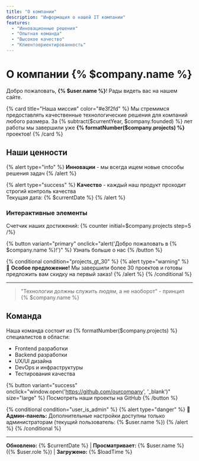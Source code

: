```yaml
---
title: "О компании"
description: "Информация о нашей IT компании"
features:
  - "Инновационные решения"
  - "Опытная команда"
  - "Высокое качество"
  - "Клиентоориентированность"
---
```


# О компании {% $company.name %}

Добро пожаловать, **{% $user.name %}**! Рады видеть вас на нашем сайте.

{% card title="Наша миссия" color="#e3f2fd" %}
Мы стремимся предоставлять качественные технологические решения для компаний любого размера.
За {% subtract($currentYear, $company.founded) %} лет работы мы завершили уже **{% formatNumber($company.projects) %}** проектов!
{% /card %}

## Наши ценности

{% alert type="info" %}
**Инновации** - мы всегда ищем новые способы решения задач
{% /alert %}

{% alert type="success" %}
**Качество** - каждый наш продукт проходит строгий контроль качества  
Текущая дата: {% $currentDate %}
{% /alert %}

### Интерактивные элементы

Счетчик наших достижений: {% counter initial=$company.projects step=5 /%}

{% button variant="primary" onclick="alert('Добро пожаловать в {% $company.name %}!')" %}
Узнать больше о нас
{% /button %}

{% conditional condition="projects_gt_30" %}
{% alert type="warning" %}
🎉 **Особое предложение!** Мы завершили более 30 проектов и готовы предложить вам скидку на первый заказ!
{% /alert %}
{% /conditional %}

---

> "Технологии должны служить людям, а не наоборот" - принцип {% $company.name %}

## Команда

Наша команда состоит из {% formatNumber($company.projects) %} специалистов в области:

- Frontend разработки
- Backend разработки  
- UX/UI дизайна
- DevOps и инфраструктуры
- Тестирования качества

{% button variant="success" onclick="window.open('https://github.com/ourcompany', '_blank')" size="large" %}
Посмотреть наши проекты на GitHub
{% /button %}

{% conditional condition="user_is_admin" %}
{% alert type="danger" %}
🔧 **Админ-панель:** Дополнительные настройки доступны только администраторам (текущий пользователь: {% $user.name %})
{% /alert %}
{% /conditional %}

---

**Обновлено:** {% $currentDate %} | **Просматривает:** {% $user.name %} ({% $user.role %}) | **Загружено:** {% $loadTime %}
